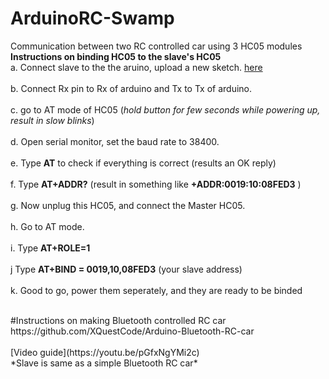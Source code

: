 # ArduinoRC-Swamp
Communication between two RC controlled car using 3 HC05 modules
**Instructions on binding HC05 to the slave's HC05**
<br>a. Connect slave to the the aruino, upload a new sketch. [here](https://pastebin.com/WQsq0igT)</br>
<br>b. Connect Rx pin to Rx of arduino and Tx to Tx of arduino.</br>
<br>c. go to AT mode of HC05 (_hold button for few seconds while powering up, result in slow blinks_)</br>
<br>d. Open serial monitor, set the baud rate to 38400.</br>
<br>e. Type **AT** to check if everything is correct (results an OK reply)</br>
<br>f. Type **AT+ADDR?** (result in something like **+ADDR:0019:10:08FED3** )</br>
<br>g. Now unplug this HC05, and connect the Master HC05.</br>
<br>h. Go to AT mode.</br>
<br>i. Type **AT+ROLE=1**</br>
<br>j Type **AT+BIND = 0019,10,08FED3** (your slave address)</br>
<br>k. Good to go, power them seperately, and they are ready to be binded</br>


<br>
#Instructions on making Bluetooth controlled RC car
https://github.com/XQuestCode/Arduino-Bluetooth-RC-car
</br>
<br>
[Video guide](https://youtu.be/pGfxNgYMi2c)
</br>
*Slave is same as a simple Bluetooth RC car*
